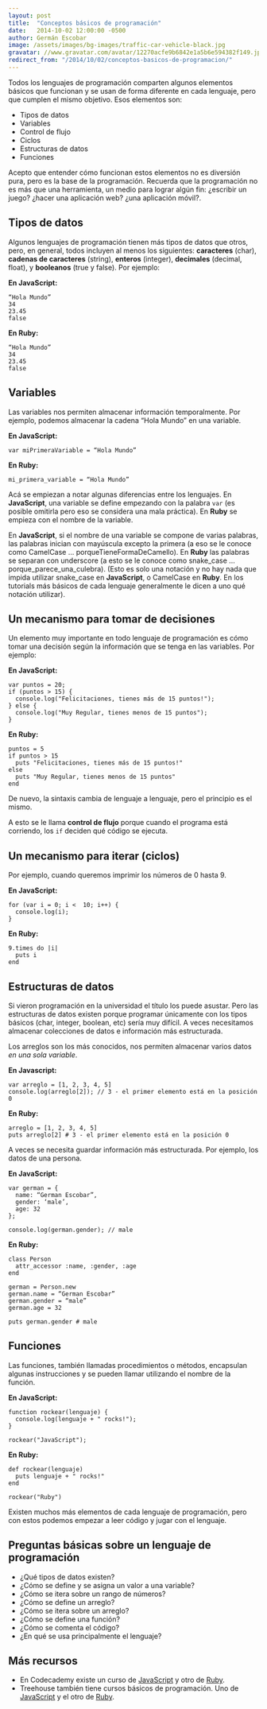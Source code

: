 ```yaml
---
layout: post
title:  "Conceptos básicos de programación"
date:   2014-10-02 12:00:00 -0500
author: Germán Escobar
image: /assets/images/bg-images/traffic-car-vehicle-black.jpg
gravatar: //www.gravatar.com/avatar/12270acfe9b6842e1a5b6e594382f149.jpg?s=80
redirect_from: "/2014/10/02/conceptos-basicos-de-programacion/"
---
```


Todos los lenguajes de programación comparten algunos elementos básicos que funcionan y se usan de forma diferente en cada lenguaje, pero que cumplen el mismo objetivo. Esos elementos son:<!-- more -->

* Tipos de datos
* Variables
* Control de flujo
* Ciclos
* Estructuras de datos
* Funciones

Acepto que entender cómo funcionan estos elementos no es diversión pura, pero es la base de la programación. Recuerda que la programación no es más que una herramienta, un medio para lograr algún fin: ¿escribir un juego? ¿hacer una aplicación web? ¿una aplicación móvil?.

## Tipos de datos

Algunos lenguajes de programación tienen más tipos de datos que otros, pero, en general, todos incluyen al menos los siguientes: **caracteres** (char), **cadenas de caracteres** (string), **enteros** (integer), **decimales** (decimal, float), y **booleanos** (true y false). Por ejemplo:

**En JavaScript:**

<pre><code class="language-javascript">“Hola Mundo”
34
23.45
false</code></pre>

**En Ruby:**

<pre><code class="language-ruby">“Hola Mundo”
34
23.45
false</code></pre>

## Variables

Las variables nos permiten almacenar información temporalmente. Por ejemplo, podemos almacenar la cadena “Hola Mundo” en una variable.

**En JavaScript:**

<pre><code class="language-javascript">var miPrimeraVariable = “Hola Mundo”</code></pre>

**En Ruby:**

<pre><code class="language-ruby">mi_primera_variable = “Hola Mundo”</code></pre>

Acá se empiezan a notar algunas diferencias entre los lenguajes. En <strong>JavaScript</strong>, una variable se define empezando con la palabra <code>var</code> (es posible omitirla pero eso se considera una mala práctica). En **Ruby** se empieza con el nombre de la variable.

En **JavaScript**, si el nombre de una variable se compone de varias palabras, las palabras inician con mayúscula excepto la primera (a eso se le conoce como CamelCase ... porqueTieneFormaDeCamello). En **Ruby** las palabras se separan con underscore (a esto se le conoce como snake_case … porque_parece_una_culebra). (Esto es solo una notación y no hay nada que impida utilizar snake_case en **JavaScript**, o CamelCase en **Ruby**. En los tutorials más básicos de cada lenguaje generalmente le dicen a uno qué notación utilizar).

## Un mecanismo para tomar de decisiones

Un elemento muy importante en todo lenguaje de programación es cómo tomar una decisión según la información que se tenga en las variables. Por ejemplo:

**En JavaScript:**

<pre><code class="language-javascript">var puntos = 20;
if (puntos > 15) {
  console.log("Felicitaciones, tienes más de 15 puntos!");
} else {
  console.log("Muy Regular, tienes menos de 15 puntos");
}</code></pre>

**En Ruby:**

<pre><code class="language-ruby">puntos = 5
if puntos > 15
  puts "Felicitaciones, tienes más de 15 puntos!"
else
  puts "Muy Regular, tienes menos de 15 puntos"
end</code></pre>

De nuevo, la sintaxis cambia de lenguaje a lenguaje, pero el principio es el mismo.

A esto se le llama **control de flujo** porque cuando el programa está corriendo, los `if` deciden qué código se ejecuta.

## Un mecanismo para iterar (ciclos)

Por ejemplo, cuando queremos imprimir los números de 0 hasta 9.

**En JavaScript:**

<pre><code class="language-javascript">for (var i = 0; i <  10; i++) {
  console.log(i);
}</code></pre>

**En Ruby:**

<pre><code class="language-ruby">9.times do |i|
  puts i
end</code></pre>

## Estructuras de datos

Si vieron programación en la universidad el título los puede asustar. Pero las estructuras de datos existen porque programar únicamente con los tipos básicos (char, integer, boolean, etc) sería muy difícil. A veces necesitamos almacenar colecciones de datos e información más estructurada.

Los arreglos son los más conocidos, nos permiten almacenar varios datos *en una sola variable*.

**En Javascript:**

<pre><code class="language-javascript">var arreglo = [1, 2, 3, 4, 5]
console.log(arreglo[2]); // 3 - el primer elemento está en la posición 0</code></pre>

**En Ruby:**

<pre><code class="language-ruby">arreglo = [1, 2, 3, 4, 5]
puts arreglo[2] # 3 - el primer elemento está en la posición 0</code></pre>

A veces se necesita guardar información más estructurada. Por ejemplo, los datos de una persona.

**En JavaScript:**

<pre><code class="language-javascript">var german = {
  name: “German Escobar”,
  gender: ‘male’,
  age: 32
};

console.log(german.gender); // male</code></pre>

**En Ruby:**

<pre><code class="language-ruby">class Person
  attr_accessor :name, :gender, :age
end

german = Person.new
german.name = “German Escobar”
german.gender = “male”
german.age = 32

puts german.gender # male</code></pre>

## Funciones

Las funciones, también llamadas procedimientos o métodos, encapsulan algunas instrucciones y se pueden llamar utilizando el nombre de la función.

**En JavaScript:**

<pre><code class="language-javascript">function rockear(lenguaje) {
  console.log(lenguaje + " rocks!");
}

rockear("JavaScript");</code></pre>

**En Ruby:**

<pre><code class="language-ruby">def rockear(lenguaje)
  puts lenguaje + " rocks!"
end

rockear("Ruby")</code></pre>

Existen muchos más elementos de cada lenguaje de programación, pero con estos podemos empezar a leer código y jugar con el lenguaje.

## Preguntas básicas sobre un lenguaje de programación

* ¿Qué tipos de datos existen?
* ¿Cómo se define y se asigna un valor a una variable?
* ¿Cómo se itera sobre un rango de números?
* ¿Cómo se define un arreglo?
* ¿Cómo se itera sobre un arreglo?
* ¿Cómo se define una función?
* ¿Cómo se comenta el código?
* ¿En qué se usa principalmente el lenguaje?

## Más recursos

* En Codecademy existe un curso de <a href="http://www.codecademy.com/en/tracks/javascript" target="_blank">JavaScript</a> y otro de <a href="http://www.codecademy.com/tracks/ruby" target="_blank">Ruby</a>.
* Treehouse también tiene cursos básicos de programación. Uno de <a href="http://teamtreehouse.com/library/introduction-to-programming" target="_blank">JavaScript</a> y el otro de <a href="http://teamtreehouse.com/library/ruby-foundations" target="_blank">Ruby</a>.
